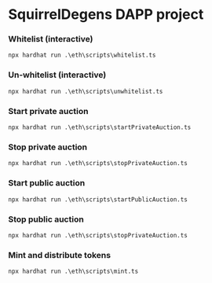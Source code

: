 # SquirrelDegens DAPP project

### Whitelist (interactive)

```shell
npx hardhat run .\eth\scripts\whitelist.ts
```

### Un-whitelist (interactive)

```shell
npx hardhat run .\eth\scripts\unwhitelist.ts
```

### Start private auction

```shell
npx hardhat run .\eth\scripts\startPrivateAuction.ts
```
### Stop private auction

```shell
npx hardhat run .\eth\scripts\stopPrivateAuction.ts
```

### Start public auction
```shell
npx hardhat run .\eth\scripts\startPublicAuction.ts
```

### Stop public auction
```shell
npx hardhat run .\eth\scripts\stopPrivateAuction.ts
```

### Mint and distribute tokens
```shell
npx hardhat run .\eth\scripts\mint.ts
```